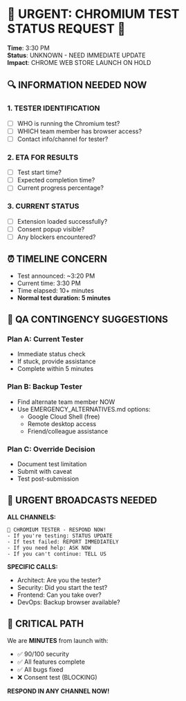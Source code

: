 # 🚨 URGENT: CHROMIUM TEST STATUS REQUEST 🚨

**Time**: 3:30 PM  
**Status**: UNKNOWN - NEED IMMEDIATE UPDATE  
**Impact**: CHROME WEB STORE LAUNCH ON HOLD  

## 🔍 INFORMATION NEEDED NOW

### 1. TESTER IDENTIFICATION
- [ ] WHO is running the Chromium test?
- [ ] WHICH team member has browser access?
- [ ] Contact info/channel for tester?

### 2. ETA FOR RESULTS
- [ ] Test start time?
- [ ] Expected completion time?
- [ ] Current progress percentage?

### 3. CURRENT STATUS
- [ ] Extension loaded successfully?
- [ ] Consent popup visible?
- [ ] Any blockers encountered?

## ⏰ TIMELINE CONCERN
- Test announced: ~3:20 PM
- Current time: 3:30 PM
- Time elapsed: 10+ minutes
- **Normal test duration: 5 minutes**

## 🔄 QA CONTINGENCY SUGGESTIONS

### Plan A: Current Tester
- Immediate status check
- If stuck, provide assistance
- Complete within 5 minutes

### Plan B: Backup Tester
- Find alternate team member NOW
- Use EMERGENCY_ALTERNATIVES.md options:
  - Google Cloud Shell (free)
  - Remote desktop access
  - Friend/colleague assistance

### Plan C: Override Decision
- Document test limitation
- Submit with caveat
- Test post-submission

## 📢 URGENT BROADCASTS NEEDED

**ALL CHANNELS:**
```
🚨 CHROMIUM TESTER - RESPOND NOW!
- If you're testing: STATUS UPDATE
- If test failed: REPORT IMMEDIATELY  
- If you need help: ASK NOW
- If you can't continue: TELL US
```

**SPECIFIC CALLS:**
- Architect: Are you the tester?
- Security: Did you start the test?
- Frontend: Can you take over?
- DevOps: Backup browser available?

## 🎯 CRITICAL PATH

We are **MINUTES** from launch with:
- ✅ 90/100 security
- ✅ All features complete
- ✅ All bugs fixed
- ❌ Consent test (BLOCKING)

**RESPOND IN ANY CHANNEL NOW!**